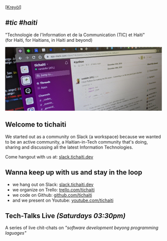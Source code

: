 [[Krey&ograve;l](../README.md)]

## _#tic #haiti_
"Technologie de l'Information et de la Communication (TIC) et Haiti" <br>
(for Haiti, for Haitians, in Haiti and beyond)

![Slack Channels](../media/slack_banner.png)

## Welcome to tichaiti

We started out as a community on Slack (a workspace) because we wanted to be an active community, a Haitian-in-Tech community that's doing, sharing and discussing all the latest Information Technologies.

Come hangout with us at: [slack.tichaiti.dev](http://slack.tichaiti.dev)


## Wanna keep up with us and stay in the loop

- we hang out on Slack: [slack.tichaiti.dev](https://slack.tichaiti.dev)
- we organize on Trello: [trello.com/tichaiti](https://trello.com/tichaiti)
- we code on Github: [github.com/tichaiti](https://github.com/tichaiti)
- and we present on Youtube: [youtube.com/tichaiti](https://www.youtube.com/tichaiti)

## Tech-Talks Live _(Saturdays 03:30pm)_
A series of live chit-chats on *"software development beyong programming laguages"*

